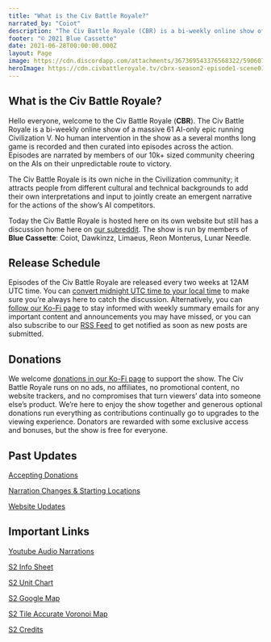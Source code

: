 ```yaml
---
title: "What is the Civ Battle Royale?"
narrated_by: "Coiot"
description: "The Civ Battle Royale (CBR) is a bi-weekly online show of a massive 61 AI-only epic running Civilization V. No human intervention in the show as a several months long game is recorded and then curated into episodes across the action. Episodes are narrated by members of our 10k+ sized community cheering on the AIs on their unpredictable route to victory."
footer: "© 2021 Blue Cassette"
date: 2021-06-28T00:00:00.000Z
layout: Page
image: https://cdn.discordapp.com/attachments/367369543376568322/590607288377802782/CBR_Logo.png
heroImage: https://cdn.civbattleroyale.tv/cbrx-season2-episode1-scene01.jpg
---
```


## What is the Civ Battle Royale?

Hello everyone, welcome to the Civ Battle Royale (**CBR**). The Civ Battle Royale is a bi-weekly online show of a massive 61 AI-only epic running Civilization V. No human intervention in the show as a several months long game is recorded and then curated into episodes across the action. Episodes are narrated by members of our 10k+ sized community cheering on the AIs on their unpredictable route to victory.

The Civ Battle Royale is its own niche in the Civilization community; it attracts people from different cultural and technical backgrounds to add their own interpretations and input to jointly create an emergent narrative for the actions of the show’s AI competitors.

Today the Civ Battle Royale is hosted here on its own website but still has a discussion home here on [our subreddit](https://old.reddit.com/r/civbattleroyale/). The show is run by members of **Blue Cassette**: Coiot, Dawkinzz, Limaeus, Reon Monterus, Lunar Needle.

## Release Schedule

Episodes of the Civ Battle Royale are released every two weeks at 12AM UTC time. You can [convert midnight UTC time to your local time](http://time.unitarium.com/utc/0) to make sure you’re always here to catch the discussion. Alternatively, you can [follow our Ko-Fi page](https://ko-fi.com/coiot) to stay informed with weekly summary emails for any important content and announcements you may have missed, or you can also subscribe to our [RSS Feed](https://www.reddit.com/r/civbattleroyale.rss) to get notified as soon as new posts are submitted.

## Donations

We welcome [donations in our Ko-Fi page](https://ko-fi.com/coiot) to support the show. The Civ Battle Royale runs on no ads, no affiliates, no promotional content, no website trackers, and no compromises that turn viewers’ data into someone else’s product. We’re here to enjoy the show together and generous optional donations run everything as contributions continually go to upgrades to the viewing experience. Donators are rewarded with some exclusive access and bonuses, but the show is free for everyone.

## Past Updates

[Accepting Donations](https://old.reddit.com/r/civbattleroyale/comments/o0p6fs/accepting_donations_back_in_charge/)

[Narration Changes & Starting Locations](https://old.reddit.com/r/civbattleroyale/comments/iu8ct4/cbrx_season_2_weekly_update_wednesday_narration/)

[Website Updates](https://old.reddit.com/r/civbattleroyale/comments/icetw5/cbrx_season_2_weekly_update_wednesday_website/)


## Important Links

[Youtube Audio Narrations](https://youtu.be/9k12RnkdadI)

[S2 Info Sheet](https://docs.google.com/spreadsheets/d/1PYN0bz2mH-5FovxetSLRyZBv1zd3DrUuKQadUAVKmf8/edit?usp=sharing)

[S2 Unit Chart](https://old.reddit.com/r/civbattleroyale/comments/l63f1d/cbrx_s2_unit_charts/)

[S2 Google Map](https://www.google.com/maps/d/u/0/edit?mid=1wou6r5jTZnfPX_i4uZVw07LKvF_7jaEQ&usp=sharing)

[S2 Tile Accurate Voronoi Map](https://old.reddit.com/r/civbattleroyale/comments/iu44g2/cbrx2_tileaccurate_voronoi_map/)

[S2 Credits](https://www.reddit.com/r/civbattleroyale/wiki/s2-credits)